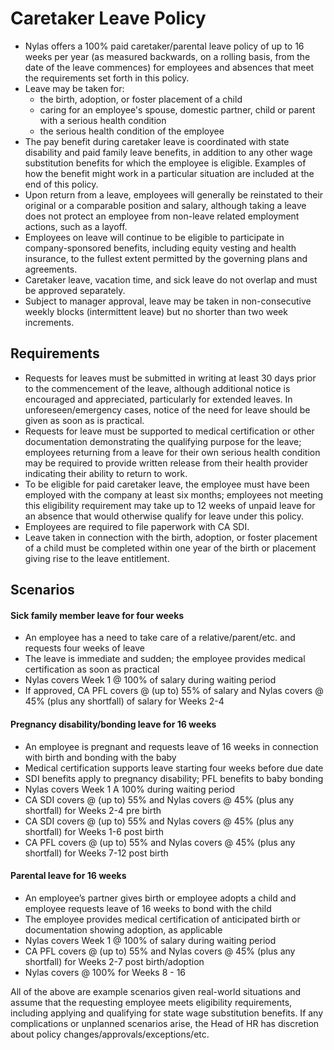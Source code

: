 # Caretaker Leave Policy

- Nylas offers a 100% paid caretaker/parental leave policy of up to 16 weeks per year (as measured backwards, on a rolling basis, from the date of the leave commences) for employees and absences that meet the requirements set forth in this policy.
- Leave may be taken for:
  - the birth, adoption, or foster placement of a child
  - caring for an employee's spouse, domestic partner, child or parent with a serious health condition
  - the serious health condition of the employee
- The pay benefit during caretaker leave is coordinated with state disability and paid family leave benefits, in addition to any other wage substitution benefits for which the employee is eligible. Examples of how the benefit might work in a particular situation are included at the end of this policy.
- Upon return from a leave, employees will generally be reinstated to their original or a comparable position and salary, although taking a leave does not protect an employee from non-leave related employment actions, such as a layoff.
- Employees on leave will continue to be eligible to participate in company-sponsored benefits, including equity vesting and health insurance, to the fullest extent permitted by the governing plans and agreements.
- Caretaker leave, vacation time, and sick leave do not overlap and must be approved separately.
- Subject to manager approval, leave may be taken in non-consecutive weekly blocks (intermittent leave) but no shorter than two week increments.

## Requirements 
- Requests for leaves must be submitted in writing at least 30 days prior to the commencement of the leave, although additional notice is encouraged and appreciated, particularly for extended leaves. In unforeseen/emergency cases, notice of the need for leave should be given as soon as is practical.
- Requests for leave must be supported to medical certification or other documentation demonstrating the qualifying purpose for the leave; employees returning from a leave for their own serious health condition may be required to provide written release from their health provider indicating their ability to return to work.
- To be eligible for paid caretaker leave, the employee must have been employed with the company at least six months; employees not meeting this eligibility requirement may take up to 12 weeks of unpaid leave for an absence that would otherwise qualify for leave under this policy.
- Employees are required to file paperwork with CA SDI.
- Leave taken in connection with the birth, adoption, or foster placement of a child must be completed within one year of the birth or placement giving rise to the leave entitlement.

## Scenarios

#### Sick family member leave for four weeks
- An employee has a need to take care of a relative/parent/etc. and requests four weeks of leave
- The leave is immediate and sudden; the employee provides medical certification as soon as practical
- Nylas covers Week 1 @ 100% of salary during waiting period
- If approved, CA PFL covers @ (up to) 55% of salary and Nylas covers @ 45% (plus any shortfall) of salary for Weeks 2-4

#### Pregnancy disability/bonding leave for 16 weeks
- An employee is pregnant and requests leave of 16 weeks in connection with birth and bonding with the baby
- Medical certification supports leave starting four weeks before due date
- SDI benefits apply to pregnancy disability; PFL benefits to baby bonding
- Nylas covers Week 1 A 100% during waiting period
- CA SDI covers @ (up to) 55% and Nylas covers @ 45% (plus any shortfall) for Weeks 2-4 pre birth
- CA SDI covers @ (up to) 55% and Nylas covers @ 45% (plus any shortfall) for Weeks 1-6 post birth
- CA PFL covers @ (up to) 55% and Nylas covers @ 45% (plus any shortfall) for Weeks 7-12 post birth

#### Parental leave for 16 weeks
- An employee’s partner gives birth or employee adopts a child and employee requests leave of 16 weeks to bond with the child
- The employee provides medical certification of anticipated birth or documentation showing adoption, as applicable
- Nylas covers Week 1 @ 100% of salary during waiting period
- CA PFL covers @ (up to) 55% and Nylas covers @ 45% (plus any shortfall) for Weeks 2-7 post birth/adoption
- Nylas covers @ 100% for Weeks 8 - 16

All of the above are example scenarios given real-world situations and assume that the requesting employee meets eligibility requirements, including applying and qualifying for state wage substitution benefits. If any complications or unplanned scenarios arise, the Head of HR has discretion about policy changes/approvals/exceptions/etc.
